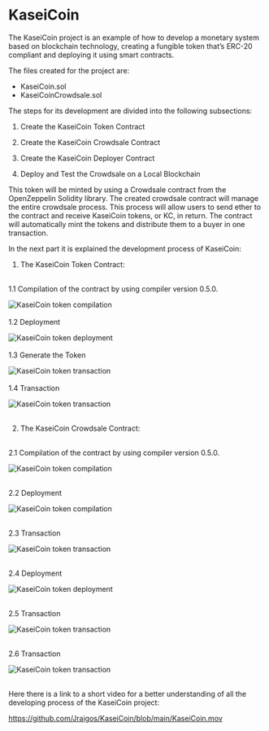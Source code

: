 # KaseiCoin

The KaseiCoin project is an example of how to develop a monetary system based on blockchain technology, creating a fungible token that’s ERC-20 compliant and deploying it using smart contracts.

The files created for the project are:
- KaseiCoin.sol
- KaseiCoinCrowdsale.sol


The steps for its development are divided into the following subsections:


1. Create the KaseiCoin Token Contract


2. Create the KaseiCoin Crowdsale Contract


3. Create the KaseiCoin Deployer Contract


4. Deploy and Test the Crowdsale on a Local Blockchain


This token will be minted by using a Crowdsale contract from the OpenZeppelin Solidity library. The created crowdsale contract will manage the entire crowdsale process. This process will allow users to send ether to the contract and receive KaseiCoin tokens, or KC, in return. The contract will automatically mint the tokens and distribute them to a buyer in one transaction.

In the next part it is explained the development process of KaseiCoin:


1. The KaseiCoin Token Contract:

</br>
  1.1 Compilation of the contract by using compiler version 0.5.0.
  
![KaseiCoin token compilation](Execution_Results/token1.png)
</br>
</br>
  1.2 Deployment
  
![KaseiCoin token deployment](Execution_Results/token2.png)
</br>
</br>
  1.3 Generate the Token 
  
![KaseiCoin token transaction](Execution_Results/token3.png)
</br>
</br>
1.4 Transaction

![KaseiCoin token transaction](Execution_Results/token4.png)
</br>
</br>

2. The KaseiCoin Crowdsale Contract:

</br>
  2.1 Compilation of the contract by using compiler version 0.5.0.
  
![KaseiCoin token compilation](Execution_Results/crowdsale1.png)
</br>
</br>

  2.2 Deployment
  
![KaseiCoin token compilation](Execution_Results/crowdsale2.png)
</br>
</br>

  2.3 Transaction
  
![KaseiCoin token transaction](Execution_Results/crowdsale4.png)
</br>
</br>

  2.4 Deployment
  
![KaseiCoin token deployment](Execution_Results/crowdsale5.png)
</br>
</br>

  2.5 Transaction
  
![KaseiCoin token transaction](Execution_Results/crowdsale6.png)
</br>
</br>

  2.6 Transaction
  
![KaseiCoin token transaction](Execution_Results/crowdsale7.png)
</br>
</br>


Here there is a link to a short video for a better understanding of all the developing process of the KaseiCoin project:

https://github.com/Jraigos/KaseiCoin/blob/main/KaseiCoin.mov



